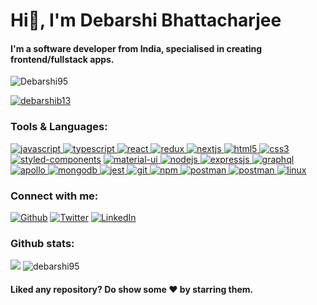 <h1 align="left">Hi👋, I'm Debarshi Bhattacharjee</h1>
<h4 align="left">I'm a software developer from India, specialised in creating frontend/fullstack apps.</h4>
<p align="left"> 
  <img src="https://komarev.com/ghpvc/?username=Debarshi95&label=Profile%20views&color=0e75b6&style=flat-square" alt="Debarshi95" /> 
</p>

<p align="left"> <a href="https://twitter.com/debarshib13" target="blank">
  <img src="https://img.shields.io/twitter/follow/debarshib13?logo=twitter&style=for-the-badge" alt="debarshib13" />
  </a> 
</p>

<h3 align="left">Tools & Languages:</h3>
<p align="left">
  <p align="left">
<a href="https://developer.mozilla.org/en-US/docs/Web/JavaScript" target="_blank"> 
  <img src="https://img.shields.io/badge/JavaScript-F7DF1E?style=for-the-badge&logo=javascript&logoColor=black" alt="javascript" /> 
</a> 
<a href="https://www.typescriptlang.org/" target="_blank"> 
  <img src="https://img.shields.io/badge/TypeScript-007ACC?style=for-the-badge&logo=typescript&logoColor=white" alt="typescript" /> 
</a> 
<a href="https://reactjs.org/" target="_blank"> 
  <img src="https://img.shields.io/badge/React-20232A?style=for-the-badge&logo=react&logoColor=61DAFB" alt="react" /> 
</a>
<a href="https://redux.js.org" target="_blank"> 
  <img src="https://img.shields.io/badge/Redux-593D88?style=for-the-badge&logo=redux&logoColor=white" alt="redux" />
</a>
<a href="https://nextjs.org/" target="_blank"> 
  <img src="https://img.shields.io/badge/next.js-000000?style=for-the-badge&logo=next.js&logoColor=white" alt="nextjs" />
</a> 
<a href="https://www.w3.org/html/" target="_blank"> 
  <img src="https://img.shields.io/badge/HTML5-E34F26?style=for-the-badge&logo=html5&logoColor=white" alt="html5" />
</a>
<a href="https://www.w3schools.com/css/" target="_blank"> 
  <img src="https://img.shields.io/badge/CSS3-1572B6?style=for-the-badge&logo=css3&logoColor=white" alt="css3" />
</a>
<a href="https://www.styled-components.com" target="_blank"> 
  <img src="https://img.shields.io/badge/styled--components-DB7093?style=for-the-badge&logo=styled-components&logoColor=white" alt="styled-components" /></a>
<a href="https://material-ui.org/" target="_blank"> 
  <img src="https://img.shields.io/badge/Material--UI-0081CB?style=for-the-badge&logo=material-ui&logoColor=white" alt="material-ui" />
</a>
<a href="https://nodejs.org" target="_blank"> 
  <img src="https://img.shields.io/badge/Node.js-43853D?style=for-the-badge&logo=node.js&logoColor=white" alt="nodejs" /> 
</a>
<a href="https://www.expressjs.com" target="_blank"> 
  <img src="https://img.shields.io/badge/Express.js-000000?style=for-the-badge&logo=express&logoColor=white" alt="expressjs" />
</a>
<a href="https://graphql.org" target="_blank"> 
  <img src="https://img.shields.io/badge/graphql-e535ab?style=for-the-badge&logo=graphql&logoColor=white" alt="graphql" />
</a>
<a href="https://www.apollographql.com" target="_blank"> 
  <img src="https://img.shields.io/badge/apollo-162A45?style=for-the-badge&logo=apollo%20graphql&logoColor=white" alt="apollo" />
 </a>
<a href="https://www.mongodb.com/" target="_blank"> 
  <img src="https://img.shields.io/badge/MongoDB-4EA94B?style=for-the-badge&logo=mongodb&logoColor=white" alt="mongodb" />
</a>
<a href="https://jestjs.io" target="_blank"> 
  <img src="https://img.shields.io/badge/jest-92414E?style=for-the-badge&logo=jest&logoColor=white" alt="jest" /> 
</a>
<a href="https://git-scm.com/" target="_blank"> 
  <img src="https://img.shields.io/badge/Git-F05032?style=for-the-badge&logo=git&logoColor=white" alt="git" /> 
</a>
<a href="https://npmjs.com/" target="_blank"> 
  <img src="https://img.shields.io/badge/npm-CB3837?style=for-the-badge&logo=npm&logoColor=white" alt="npm" /> 
</a>
<a href="https://postman.com" target="_blank"> 
  <img src="https://img.shields.io/badge/postman-E95723?style=for-the-badge&logo=postman&logoColor=white" alt="postman" /> 
</a>
<a href="https://code.visualstudio.com" target="_blank"> 
  <img src="https://img.shields.io/badge/VS_Code-0078D4?style=for-the-badge&logo=visual%20studio%20code&logoColor=white" alt="postman" /> 
</a>
<a href="https://www.linux.org/" target="_blank"> 
  <img src="https://img.shields.io/badge/linux-E79A00?style=for-the-badge&logo=linux&logoColor=black" alt="linux" /> 
</a>
</p>
 
</p>

<h3 align="left">Connect with me:</h3>
<p>
  <a href="https://github.com/amand33p" target="_blank"><img alt="Github" src="https://img.shields.io/badge/GitHub-%2312100E.svg?&style=for-the-badge&logo=Github&logoColor=white" /></a> <a href="https://twitter.com/debarshib13" target="_blank"><img alt="Twitter" src="https://img.shields.io/badge/twitter-%231DA1F2.svg?&style=for-the-badge&logo=twitter&logoColor=white" /></a> <a href="https://www.linkedin.com/in/debarshi-bhattacharjee-5a9289164/" target="_blank"><img alt="LinkedIn" src="https://img.shields.io/badge/linkedin-%230077B5.svg?&style=for-the-badge&logo=linkedin&logoColor=white" /></a>
</p>

<h3>Github stats:</h3>
<p align="left">
  <img  src="https://github-readme-stats.vercel.app/api?username=Debarshi95&show_icons=true&hide_border=true&theme=dark" />
  
  <img  src="https://github-readme-stats.vercel.app/api/top-langs?username=debarshi95&show_icons=true&locale=en&layout=compact" alt="debarshi95" />
</p>


<h4>Liked any repository? Do show some ❤️ by starring them.</h4>





